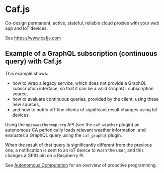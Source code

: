 # Caf.js

Co-design permanent, active, stateful, reliable cloud proxies with your web app and IoT devices.

See https://www.cafjs.com

## Example of a GraphQL subscription (continuous query) with Caf.js

This example shows:

* how to wrap a legacy service, which does not provide a GraphQL subscription interface, so that it can be a valid GraphQL subscription source,
* how to evaluate continuous queries, provided by the client, using these new sources,
* and how to notify off-line clients of significant result changes using IoT devices.

Using the `openweathermap.org` API (see the `caf_weather` plugin) an autonomous CA periodically loads relevant weather information, and evaluates a GraphQL query using the `caf_graphql` plugin.

When the result of that query is significantly different from the previous one, a notification is sent to an IoT device to warn the user, and this changes a GPIO pin on a Raspberry Pi.

See [Autonomous Computation](https://www.cafjslabs.com/autonomous) for an overview of proactive programming.
